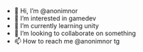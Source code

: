 - 👋 Hi, I’m @anonimnor
- 👀 I’m interested in gamedev
- 🌱 I’m currently learning unity
- 💞️ I’m looking to collaborate on something
- 📫 How to reach me @anonimnor tg

<!---
anonimnor/anonimnor is a ✨ special ✨ repository because its `README.md` (this file) appears on your GitHub profile.
You can click the Preview link to take a look at your changes.
--->
